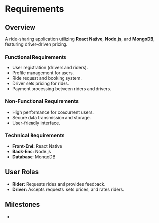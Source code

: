 # Requirements

## Overview
A ride-sharing application utilizing **React Native**, **Node.js**, and **MongoDB**, featuring driver-driven pricing.

### Functional Requirements
- User registration (drivers and riders).
- Profile management for users.
- Ride request and booking system.
- Driver sets pricing for rides.
- Payment processing between riders and drivers.

### Non-Functional Requirements
- High performance for concurrent users.
- Secure data transmission and storage.
- User-friendly interface.

### Technical Requirements
- **Front-End:** React Native
- **Back-End:** Node.js
- **Database:** MongoDB

## User Roles
- **Rider:** Requests rides and provides feedback.
- **Driver:** Accepts requests, sets prices, and rates riders.

## Milestones
- 